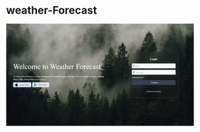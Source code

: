 # weather-Forecast

![GitHub Logo](https://github.com/sepidehnil/Weather-Forecast/blob/main/assets/images/Screenshot%202023-11-01%20134355.png)









 
 
